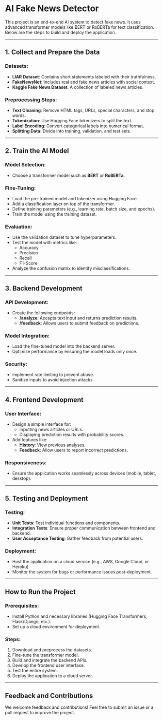 # AI Fake News Detector

This project is an end-to-end AI system to detect fake news. It uses advanced transformer models like BERT or RoBERTa for text classification. Below are the steps to build and deploy the application.

---

## 1. Collect and Prepare the Data

### Datasets:
- **LIAR Dataset**: Contains short statements labeled with their truthfulness.
- **FakeNewsNet**: Includes real and fake news articles with social context.
- **Kaggle Fake News Dataset**: A collection of labeled news articles.

### Preprocessing Steps:
- **Text Cleaning**: Remove HTML tags, URLs, special characters, and stop words.
- **Tokenization**: Use Hugging Face tokenizers to split the text.
- **Label Encoding**: Convert categorical labels into numerical format.
- **Splitting Data**: Divide into training, validation, and test sets.

---

## 2. Train the AI Model

### Model Selection:
- Choose a transformer model such as **BERT** or **RoBERTa**.

### Fine-Tuning:
- Load the pre-trained model and tokenizer using Hugging Face.
- Add a classification layer on top of the transformer.
- Define training parameters (e.g., learning rate, batch size, and epochs).
- Train the model using the training dataset.

### Evaluation:
- Use the validation dataset to tune hyperparameters.
- Test the model with metrics like:
  - Accuracy
  - Precision
  - Recall
  - F1-Score
- Analyze the confusion matrix to identify misclassifications.

---

## 3. Backend Development

### API Development:
- Create the following endpoints:
  - **/analyze**: Accepts text input and returns prediction results.
  - **/feedback**: Allows users to submit feedback on predictions.

### Model Integration:
- Load the fine-tuned model into the backend server.
- Optimize performance by ensuring the model loads only once.

### Security:
- Implement rate limiting to prevent abuse.
- Sanitize inputs to avoid injection attacks.

---

## 4. Frontend Development

### User Interface:
- Design a simple interface for:
  - Inputting news articles or URLs.
  - Displaying prediction results with probability scores.
- Add features like:
  - **History**: View previous analyses.
  - **Feedback**: Allow users to report incorrect predictions.

### Responsiveness:
- Ensure the application works seamlessly across devices (mobile, tablet, desktop).

---

## 5. Testing and Deployment

### Testing:
- **Unit Tests**: Test individual functions and components.
- **Integration Tests**: Ensure proper communication between frontend and backend.
- **User Acceptance Testing**: Gather feedback from potential users.

### Deployment:
- Host the application on a cloud service (e.g., AWS, Google Cloud, or Heroku).
- Monitor the system for bugs or performance issues post-deployment.

---

## How to Run the Project

### Prerequisites:
- Install Python and necessary libraries (Hugging Face Transformers, Flask/Django, etc.).
- Set up a cloud environment for deployment.

### Steps:
1. Download and preprocess the datasets.
2. Fine-tune the transformer model.
3. Build and integrate the backend APIs.
4. Develop the frontend user interface.
5. Test the entire system.
6. Deploy the application to a cloud server.

---

## Feedback and Contributions
We welcome feedback and contributions! Feel free to submit an issue or a pull request to improve the project.
